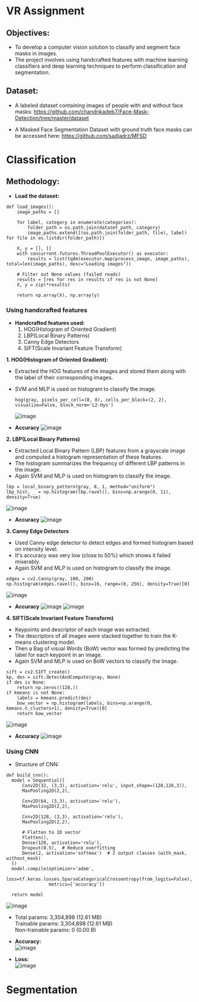 # VR Assignment 

## Objectives:
- To develop a computer vision solution to classify and segment face masks in images.
- The project involves using handcrafted features with machine learning classifiers and deep
learning techniques to perform classification and segmentation.


## Dataset:
- A labeled dataset containing images of people with and without face masks: https://github.com/chandrikadeb7/Face-Mask-Detection/tree/master/dataset

- A Masked Face Segmentation Dataset with ground truth face masks can be accessed
here: https://github.com/sadjadrz/MFSD

# Classification
## Methodology:

- **Load the dataset:**
    
```
def load_images():
    image_paths = []
    
    for label, category in enumerate(categories):
        folder_path = os.path.join(dataset_path, category)
        image_paths.extend([(os.path.join(folder_path, file), label) for file in os.listdir(folder_path)])

    X, y = [], []
    with concurrent.futures.ThreadPoolExecutor() as executor:
        results = list(tqdm(executor.map(process_image, image_paths), total=len(image_paths), desc="Loading images"))

    # Filter out None values (failed reads)
    results = [res for res in results if res is not None]
    X, y = zip(*results)

    return np.array(X), np.array(y)
```


  ### Using handcrafted features
- **Handcrafted features used:**
    1. HOG(Histogram of Oriented Gradient)
    2. LBP(Local Binary Patterns)
    3. Canny Edge Detectors
    4. SIFT(Scale Invariant Feature Transform)
    
**1. HOG(Histogram of Oriented Gradient):**
  
  - Extracted the HOG features of the images and stored them along with the label of their corresponding images.
  - SVM and MLP is used on histogram to classify the image. 
    ```       
    hog(gray, pixels_per_cell=(8, 8), cells_per_block=(2, 2), visualize=False, block_norm='L2-Hys')
    ```

    ![image](https://github.com/user-attachments/assets/af4283de-2a41-44e9-8cf7-1248d063abac)
  - **Accuracy**
    ![image](https://github.com/user-attachments/assets/cd0b1d9f-074e-486d-ac8b-c9750140219c)

  
**2. LBP(Local Binary Patterns)**
    
  - Extracted Local Binary Pattern (LBP) features from a grayscale image and computed a histogram representation of these features.
  - The histogram summarizes the frequency of different LBP patterns in the image.
  - Again SVM and MLP is used on histogram to classify the image. 

  ```
  lbp = local_binary_pattern(gray, 8, 1, method="uniform")
  lbp_hist, _ = np.histogram(lbp.ravel(), bins=np.arange(0, 11), density=True)
  ```
  ![image](https://github.com/user-attachments/assets/c6643742-667e-44cc-bd25-59134266fc82)
  - **Accuracy**
  ![image](https://github.com/user-attachments/assets/e8ffc578-5d92-4e6b-9466-3c6e5e1f12bb)

**3. Canny Edge Detectors**
  - Used Canny edge detector to detect edges and formed histogram based on intensity level.
  - It's accuracy was very low (close to 50%) which shows it failed miserably.
  - Again SVM and MLP is used on histogram to classify the image. 

  ```
  edges = cv2.Canny(gray, 100, 200)
  np.histogram(edges.ravel(), bins=16, range=(0, 256), density=True)[0]
  ```
  ![image](https://github.com/user-attachments/assets/280a6b75-315f-40f4-98eb-1a92fba3d9ef)
  - **Accuracy**
  ![image](https://github.com/user-attachments/assets/5281bcdf-6908-45c3-ae8c-8ba705031665)
  ![image](https://github.com/user-attachments/assets/7593bb95-1ba6-46a5-a95e-d9a0bca6bd9c)

**4. SIFT(Scale Invariant Feature Transform)**
  - Keypoints and descriptor of each image was extracted.
  - The descriptors of all images were stacked together to train the K-means clustering model.
  - Then a Bag of visual Words (BoW) vector was formed by predicting the label for each keypoint in an image.
  - Again SVM and MLP is used on BoW vectors to classify the image. 
  ```
  sift = cv2.SIFT_create()
  kp, des = sift.detectAndCompute(gray, None)
  if des is None:
      return np.zeros((128,))  
  if kmeans is not None:
      labels = kmeans.predict(des)
      bow_vector = np.histogram(labels, bins=np.arange(0, kmeans.n_clusters+1), density=True)[0]
      return bow_vector
  ```
  ![image](https://github.com/user-attachments/assets/04edb065-8020-4d83-b775-455c91ee9fc5)

  - **Accuracy**
  ![image](https://github.com/user-attachments/assets/44bec42a-20c3-4888-ba6d-c36d41b851e6)


### Using CNN
  - Structure of CNN:
  ```
  def build_cnn():
    model = Sequential([
        Conv2D(32, (3,3), activation='relu', input_shape=(128,128,3)),
        MaxPooling2D(2,2),

        Conv2D(64, (3,3), activation='relu'),
        MaxPooling2D(2,2),

        Conv2D(128, (3,3), activation='relu'),
        MaxPooling2D(2,2),

        # Flatten to 1D vector
        Flatten(),
        Dense(128, activation='relu'),
        Dropout(0.5),  # Reduce overfitting
        Dense(2, activation='softmax')  # 2 output classes (with_mask, without_mask)
    ])
    model.compile(optimizer='adam',
                  loss=tf.keras.losses.SparseCategoricalCrossentropy(from_logits=False),
                  metrics=['accuracy'])

    return model
  ```
  ![image](https://github.com/user-attachments/assets/5202e325-5315-4e73-a8c8-8fdb3b5ee2c8)
  - Total params: 3,304,898 (12.61 MB)\
  Trainable params: 3,304,898 (12.61 MB)\
  Non-trainable params: 0 (0.00 B)

  - **Accuracy:**\
  ![image](https://github.com/user-attachments/assets/cccb5f9d-6a60-4d7a-b3fb-a3fb16bddd93)

  - **Loss:**\
  ![image](https://github.com/user-attachments/assets/c9b7da6f-05d9-4655-a353-5c49fe860b2c)


# Segmentation 


